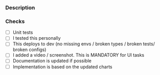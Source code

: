 ### Description

### Checks

- [ ] Unit tests
- [ ] I tested this personally
- [ ] This deploys to dev (no missing envs / broken types / broken tests/ broken configs)
- [ ] I added a video / screenshot. This is MANDATORY for UI tasks
- [ ] Documentation is updated if possible
- [ ] Implementation is based on the updated charts